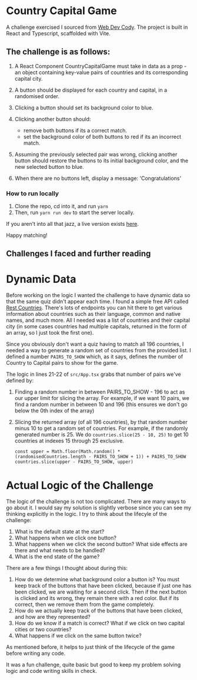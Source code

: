 # Country Capital Game

A challenge exercised I sourced from [Web Dev Cody](https://www.youtube.com/watch?v=XTgB4esy1is&ab_channel=WebDevCody).
The project is built in React and Typescript, scaffolded with Vite.

## The challenge is as follows: 
1. A React Component CountryCapitalGame must take in data as a prop - an object containing key-value pairs of countries
and its corresponding capital city.
2. A button should be displayed for each country and capital, in a randomised order.
3. Clicking a button should set its background color to blue.
4. Clicking another button should:
   - remove both buttons if its a correct match.
   - set the background color of both buttons to red if its an incorrect match.

5. Assuming the previously selected pair was wrong, clicking another button should restore the buttons to its initial
   background color, and the new selected button to blue.

6. When there are no buttons left, display a message: 'Congratulations'

### How to run locally
1. Clone the repo, cd into it, and run `yarn`
2. Then, run `yarn run dev` to start the server locally.

If you aren't into all that jazz, a live version exists [here](https://country-to-capital.netlify.app/).

Happy matching!

## Challenges I faced and further reading

# Dynamic Data
Before working on the logic I wanted the challenge to have dynamic data so that the same quiz didn't appear each time.
I found a simple free API called [Rest Countries](https://restcountries.com/). There's lots of endpoints you can hit
there to get various information about countries such as their language, common and native names, and much more. All I needed was a list of countries 
and their capital city (in some cases countries had multiple capitals, returned in the form of an array, so I just took the first one).

Since you obviously don't want a quiz having to match all 196 countries, I needed a way to generate a random set of countries from
the provided list. I defined a number `PAIRS_TO_SHOW` which, as it says, defines the number of Country to Capital pairs to show for the game. 

The logic in lines 21-22 of `src/App.tsx` grabs that number of pairs we've defined by:
1. Finding a random number in between PAIRS_TO_SHOW - 196 to act as our upper limit for slicing the array. 
   For example, if we want 10 pairs, we find a random number in between 10 and 196 (this ensures we don't go below the 0th index of the array)
2. Slicing the returned array (of all 196 countries), by that random number minus 10 to get a random set of countries. For example, if the randomly generated 
   number is 25. We do `countries.slice(25 - 10, 25)` to get 10 countries at indexes 15 through 25 exclusive. 

   ```
   const upper = Math.floor(Math.random() * (randomisedCountries.length - PAIRS_TO_SHOW + 1)) + PAIRS_TO_SHOW
   countries.slice(upper - PAIRS_TO_SHOW, upper)
   ```


# Actual Logic of the Challenge
The logic of the challenge is not too complicated. There are many ways to go about it. I would say my solution is slightly verbose
since you can see my thinking explicitly in the logic. I try to think about the lifecyle of the challenge:
1. What is the default state at the start?
2. What happens when we click one button? 
3. What happens when we click the second button? What side effects are there and what needs to be handled?
4. What is the end state of the game?

There are a few things I thought about during this:
1. How do we determine what background color a button is? You must keep track of the buttons that have been clicked, because
   if just one has been clicked, we are waiting for a second click. Then if the next button is clicked and its wrong, they remain
   there with a red color. But if its correct, then we remove them from the game completely.
2. How do we actually keep track of the buttons that have been clicked, and how are they represented?
3. How do we know if a match is correct? What if we click on two capital cities or two countries?
4. What happens if we click on the same button twice?

As mentioned before, it helps to just think of the lifecycle of the game before writing any code.

It was a fun challenge, quite basic but good to keep my problem solving logic and code writing skills in check.


